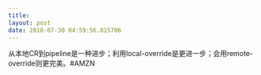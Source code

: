 ```yaml
---
title: 
layout: post
date: 2018-07-30 04:59:56.815706
---
```


从本地CR到pipeline是一种进步；利用local-override是更进一步；会用remote-override则更完美。#AMZN

